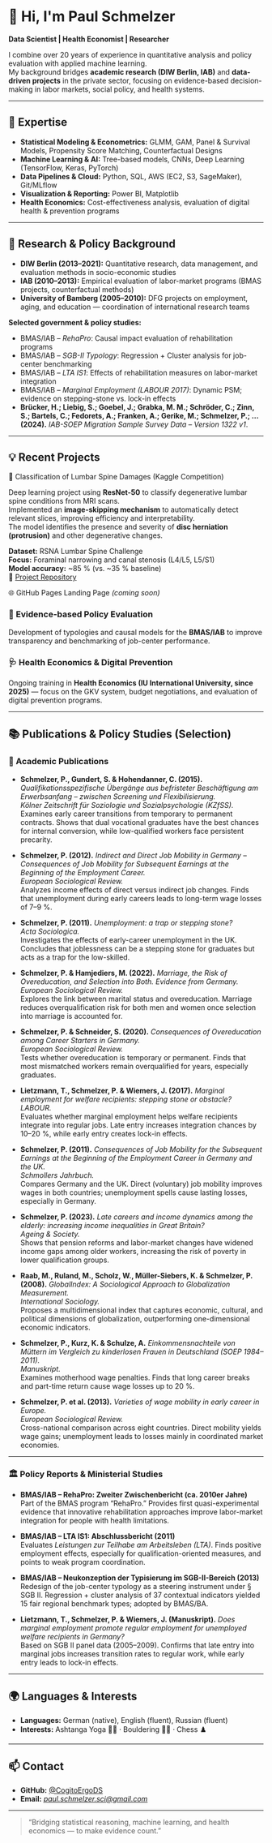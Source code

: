 # 👋 Hi, I'm Paul Schmelzer

**Data Scientist | Health Economist | Researcher**

I combine over 20 years of experience in quantitative analysis and policy evaluation with applied machine learning.  
My background bridges **academic research (DIW Berlin, IAB)** and **data-driven projects** in the private sector, focusing on evidence-based decision-making in labor markets, social policy, and health systems.

---

## 🧠 Expertise

- **Statistical Modeling & Econometrics:** GLMM, GAM, Panel & Survival Models, Propensity Score Matching, Counterfactual Designs  
- **Machine Learning & AI:** Tree-based models, CNNs, Deep Learning (TensorFlow, Keras, PyTorch)  
- **Data Pipelines & Cloud:** Python, SQL, AWS (EC2, S3, SageMaker), Git/MLflow  
- **Visualization & Reporting:** Power BI, Matplotlib  
- **Health Economics:** Cost-effectiveness analysis, evaluation of digital health & prevention programs  

---

## 🔬 Research & Policy Background

- **DIW Berlin (2013–2021):** Quantitative research, data management, and evaluation methods in socio-economic studies  
- **IAB (2010–2013):** Empirical evaluation of labor-market programs (BMAS projects, counterfactual methods)  
- **University of Bamberg (2005–2010):** DFG projects on employment, aging, and education — coordination of international research teams  

**Selected government & policy studies:**
- BMAS/IAB – *RehaPro*: Causal impact evaluation of rehabilitation programs  
- BMAS/IAB – *SGB-II Typology*: Regression + Cluster analysis for job-center benchmarking  
- BMAS/IAB – *LTA IS1*: Effects of rehabilitation measures on labor-market integration  
- BMAS/IAB – *Marginal Employment (LABOUR 2017)*: Dynamic PSM; evidence on stepping-stone vs. lock-in effects
- **Brücker, H.; Liebig, S.; Goebel, J.; Grabka, M. M.; Schröder, C.; Zinn, S.; Bartels, C.; Fedorets, A.; Franken, A.; Gerike, M.; **Schmelzer, P.**; … (2024).** *IAB-SOEP Migration Sample Survey Data – Version 1322 v1*.  

---
## 💡 Recent Projects

🧩 Classification of Lumbar Spine Damages (Kaggle Competition)

Deep learning project using **ResNet-50** to classify degenerative lumbar spine conditions from MRI scans.  
Implemented an **image-skipping mechanism** to automatically detect relevant slices, improving efficiency and interpretability.  
The model identifies the presence and severity of **disc herniation (protrusion)** and other degenerative changes.

**Dataset:** RSNA Lumbar Spine Challenge  
**Focus:** Foraminal narrowing and canal stenosis (L4/L5, L5/S1)  
**Model accuracy:** ~85 % (vs. ~35 % baseline)  
🔗 [Project Repository](https://github.com/CogitoErgoDS/Spine_Degenerative_Classification)


🌐 GitHub Pages Landing Page *(coming soon)*



### 🧭 Evidence-based Policy Evaluation
Development of typologies and causal models for the **BMAS/IAB** to improve transparency and benchmarking of job-center performance.

### 🩺 Health Economics & Digital Prevention
Ongoing training in **Health Economics (IU International University, since 2025)** — focus on the GKV system, budget negotiations, and evaluation of digital prevention programs.

---

## 📚 Publications & Policy Studies (Selection)

### 🧾 Academic Publications

- **Schmelzer, P., Gundert, S. & Hohendanner, C. (2015).** *Qualifikationsspezifische Übergänge aus befristeter Beschäftigung am Erwerbsanfang – zwischen Screening und Flexibilisierung.*  
  *Kölner Zeitschrift für Soziologie und Sozialpsychologie (KZfSS).*  
  Examines early career transitions from temporary to permanent contracts. Shows that dual vocational graduates have the best chances for internal conversion, while low-qualified workers face persistent precarity.

- **Schmelzer, P. (2012).** *Indirect and Direct Job Mobility in Germany – Consequences of Job Mobility for Subsequent Earnings at the Beginning of the Employment Career.*  
  *European Sociological Review.*  
  Analyzes income effects of direct versus indirect job changes. Finds that unemployment during early careers leads to long-term wage losses of 7–9 %.

- **Schmelzer, P. (2011).** *Unemployment: a trap or stepping stone?*  
  *Acta Sociologica.*  
  Investigates the effects of early-career unemployment in the UK. Concludes that joblessness can be a stepping stone for graduates but acts as a trap for the low-skilled.

- **Schmelzer, P. & Hamjediers, M. (2022).** *Marriage, the Risk of Overeducation, and Selection into Both. Evidence from Germany.*  
  *European Sociological Review.*  
  Explores the link between marital status and overeducation. Marriage reduces overqualification risk for both men and women once selection into marriage is accounted for.

- **Schmelzer, P. & Schneider, S. (2020).** *Consequences of Overeducation among Career Starters in Germany.*  
  *European Sociological Review.*  
  Tests whether overeducation is temporary or permanent. Finds that most mismatched workers remain overqualified for years, especially graduates.

- **Lietzmann, T., Schmelzer, P. & Wiemers, J. (2017).** *Marginal employment for welfare recipients: stepping stone or obstacle?*  
  *LABOUR.*  
  Evaluates whether marginal employment helps welfare recipients integrate into regular jobs. Late entry increases integration chances by 10–20 %, while early entry creates lock-in effects.

 - **Schmelzer, P. (2011).** *Consequences of Job Mobility for the Subsequent Earnings at the Beginning of the Employment Career in Germany and the UK.*  
  *Schmollers Jahrbuch.*  
  Compares Germany and the UK. Direct (voluntary) job mobility improves wages in both countries; unemployment spells cause lasting losses, especially in Germany.

- **Schmelzer, P. (2023).** *Late careers and income dynamics among the elderly: increasing income inequalities in Great Britain?*  
  *Ageing & Society.*  
  Shows that pension reforms and labor-market changes have widened income gaps among older workers, increasing the risk of poverty in lower qualification groups.

- **Raab, M., Ruland, M., Scholz, W., Müller-Siebers, K. & Schmelzer, P. (2008).** *GlobalIndex: A Sociological Approach to Globalization Measurement.*  
  *International Sociology.*  
  Proposes a multidimensional index that captures economic, cultural, and political dimensions of globalization, outperforming one-dimensional economic indicators.

- **Schmelzer, P., Kurz, K. & Schulze, A.** *Einkommensnachteile von Müttern im Vergleich zu kinderlosen Frauen in Deutschland (SOEP 1984–2011).*  
  *Manuskript.*  
  Examines motherhood wage penalties. Finds that long career breaks and part-time return cause wage losses up to 20 %.

- **Schmelzer, P. et al. (2013).** *Varieties of wage mobility in early career in Europe.*  
  *European Sociological Review.*  
  Cross-national comparison across eight countries. Direct mobility yields wage gains; unemployment leads to losses mainly in coordinated market economies.

---

### 🏛 Policy Reports & Ministerial Studies

- **BMAS/IAB – RehaPro: Zweiter Zwischenbericht (ca. 2010er Jahre)**  
  Part of the BMAS program “RehaPro.” Provides first quasi-experimental evidence that innovative rehabilitation approaches improve labor-market integration for people with health limitations.

- **BMAS/IAB – LTA IS1: Abschlussbericht (2011)**  
  Evaluates *Leistungen zur Teilhabe am Arbeitsleben (LTA)*. Finds positive employment effects, especially for qualification-oriented measures, and points to weak program coordination.

- **BMAS/IAB – Neukonzeption der Typisierung im SGB-II-Bereich (2013)**  
  Redesign of the job-center typology as a steering instrument under § SGB II. Regression + cluster analysis of 37 contextual indicators yielded 15 fair regional benchmark types; adopted by BMAS/BA.

- **Lietzmann, T., Schmelzer, P. & Wiemers, J. (Manuskript).** *Does marginal employment promote regular employment for unemployed welfare recipients in Germany?*  
  Based on SGB II panel data (2005–2009). Confirms that late entry into marginal jobs increases transition rates to regular work, while early entry leads to lock-in effects.



---

## 🌍 Languages & Interests

- **Languages:** German (native), English (fluent), Russian (fluent)  
- **Interests:** Ashtanga Yoga 🧘‍♂️ · Bouldering 🧗‍♂️ · Chess ♟️

---

## 📫 Contact

- **GitHub:** [@CogitoErgoDS](https://github.com/CogitoErgoDS)  
- **Email:** *paul.schmelzer.sci@gmail.com*

---

> “Bridging statistical reasoning, machine learning, and health economics — to make evidence count.”
